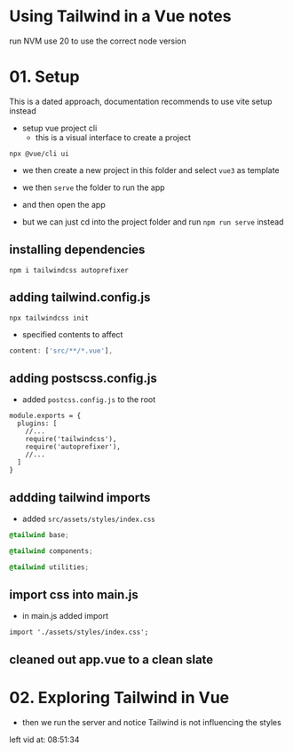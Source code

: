 # Using Tailwind in a Vue notes
run NVM use 20 to use the correct node version

# 01. Setup
This is a dated approach, documentation recommends to use vite setup instead
- setup vue project cli
  - this is a visual interface to create a project
``` shell 05_tailwind-in-vue
npx @vue/cli ui
```
- we then create a new project in this folder and select `vue3` as template
- we then `serve` the folder to run the app 
- and then open the app

- but we can just cd into the project folder and run `npm run serve` instead

## installing dependencies
``` shell
npm i tailwindcss autoprefixer
```

## adding tailwind.config.js
``` shell
npx tailwindcss init
```
- specified contents to affect
``` js tailwind.config.js
content: ['src/**/*.vue'],
```

## adding postscss.config.js
- added `postcss.config.js` to the root
``` JS postcss.config.js
module.exports = {
  plugins: [
    //...
    require('tailwindcss'), 
    require('autoprefixer'), 
    //...
  ]
}
```

## addding tailwind imports
- added `src/assets/styles/index.css`
``` CSS index.css
@tailwind base;

@tailwind components;

@tailwind utilities;
```

## import css into main.js
- in main.js added import
``` JS main.js
import './assets/styles/index.css';
```

## cleaned out app.vue to a clean slate

# 02. Exploring Tailwind in Vue

- then we run the server and notice Tailwind is not influencing the styles



left vid at: 08:51:34